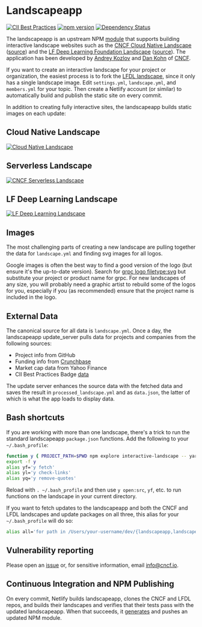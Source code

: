 # Landscapeapp

[![CII Best Practices](https://bestpractices.coreinfrastructure.org/projects/2434/badge)](https://bestpractices.coreinfrastructure.org/projects/2434) [![npm version](https://img.shields.io/npm/v/interactive-landscape.svg)](https://www.npmjs.com/package/interactive-landscape) [![Dependency Status](https://img.shields.io/david/cncf/landscapeapp.svg?style=flat-square)](https://david-dm.org/cncf/landscapeapp)

The landscapeapp is an upstream NPM [module](https://www.npmjs.com/package/interactive-landscape) that supports building interactive landscape websites such as the [CNCF Cloud Native Landscape](https://landscape.cncf.io) ([source](https://github.com/cncf/landscape)) and the [LF Deep Learning Foundation Landscape](https://landscape.lfdl.io) ([source](https://github.com/LFDLFoundation/lfdl-landscape)). The application has been developed by [Andrey Kozlov](https://github.com/ZeusTheTrueGod) and [Dan Kohn](https://www.dankohn.com) of [CNCF](https://www.cncf.io).

If you want to create an interactive landscape for your project or organization, the easiest process is to fork the [LFDL landscape](https://github.com/LFDLFoundation/lfdl-landscape), since it only has a single landscape image. Edit `settings.yml`, `landscape.yml`, and `members.yml` for your topic. Then create a Netlify account (or similar) to automatically build and publish the static site on every commit.

In addition to creating fully interactive sites, the landscapeapp builds static images on each update:

## Cloud Native Landscape

[![Cloud Native Landscape](https://landscape.cncf.io/images/landscape.png)](https://landscape.cncf.io/images/landscape.png)

## Serverless Landscape

[![CNCF Serverless Landscape](https://landscape.cncf.io/images/serverless.png)](https://landscape.cncf.io/images/serverless.png)

## LF Deep Learning Landscape

[![LF Deep Learning Landscape](https://landscape.lfdl.io/images/landscape.png)](https://landscape.lfdl.io/images/landscape.png)

## Images

The most challenging parts of creating a new landscape are pulling together the data for `landscape.yml` and finding svg images for all logos.

Google images is often the best way to find a good version of the logo (but ensure it's the up-to-date version). Search for [grpc logo filetype:svg](https://www.google.com/search?q=grpc+logo&tbs=ift:svg,imgo:1&tbm=isch) but substitute your project or product name for grpc. For new landscapes of any size, you will probably need a graphic artist to rebuild some of the logos for you, especially if you (as recommended) ensure that the project name is included in the logo.

## External Data

The canonical source for all data is `landscape.yml`. Once a day, the landscapeapp update_server pulls data for projects and companies from the following sources:

* Project info from GitHub
* Funding info from [Crunchbase](https://www.crunchbase.com/)
* Market cap data from Yahoo Finance
* CII Best Practices Badge [data](https://bestpractices.coreinfrastructure.org/)

The update server enhances the source data with the fetched data and saves the result in `processed_landscape.yml` and as `data.json`, the latter of which is what the app loads to display data.

## Bash shortcuts

If you are working with more than one landscape, there's a trick to run the standard landscapeapp `package.json` functions. Add the following to your `~/.bash_profile`:

```sh
function y { PROJECT_PATH=$PWD npm explore interactive-landscape -- yarn "$@"; }
export -f y
alias yf='y fetch'
alias yl='y check-links'
alias yq='y remove-quotes'
```

Reload with `. ~/.bash_profile` and then use `y open:src`, `yf`, etc. to run functions on the landscape in your current directory.

If you want to fetch updates to the landscapeapp and both the CNCF and LFDL landscapes and update packages on all three, this alias for your `~/.bash_profile` will do so:

```sh
alias all='for path in /Users/your-username/dev/{landscapeapp,landscape,lfdl-landscape}; do git -C $path pull -p; yarn; done;'

```

## Vulnerability reporting

Please open an [issue](https://github.com/cncf/landscapeapp/issues/new) or, for sensitive information, email info@cncf.io.

## Continuous Integration and NPM Publishing

On every commit, Netlify builds landscapeapp, clones the CNCF and LFDL repos, and builds their landscapes and verifies that their tests pass with the updated landscapeapp. When that succeeds, it [generates](./full_build.sh) and pushes an updated NPM module.
